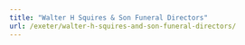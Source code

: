 ```yaml
---
title: "Walter H Squires & Son Funeral Directors"
url: /exeter/walter-h-squires-and-son-funeral-directors/
---
```

